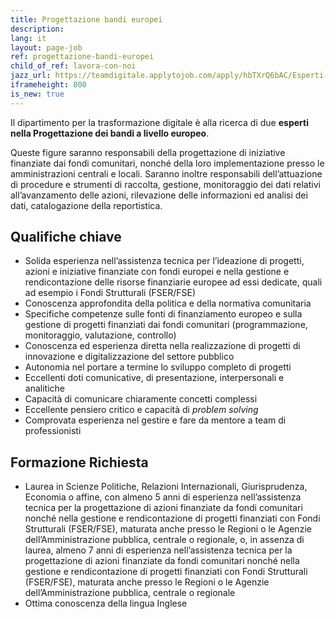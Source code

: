 ```yaml
---
title: Progettazione bandi europei
description:
lang: it
layout: page-job
ref: progettazione-bandi-europei
child_of_ref: lavora-con-noi
jazz_url: https://teamdigitale.applytojob.com/apply/hbTXrQ6bAC/Esperti-In-Progettazione-Bandi-Europei.html
iframeheight: 800
is_new: true
---
```


Il dipartimento per la trasformazione digitale è alla ricerca di due
**esperti nella Progettazione dei bandi a livello europeo**.

Queste figure saranno responsabili della progettazione di iniziative
finanziate dai fondi comunitari, nonché della loro implementazione
presso le amministrazioni centrali e locali. Saranno inoltre
responsabili dell’attuazione di procedure e strumenti di raccolta,
gestione, monitoraggio dei dati relativi all’avanzamento delle azioni,
rilevazione delle informazioni ed analisi dei dati, catalogazione della
reportistica.

## Qualifiche chiave

-   Solida esperienza nell’assistenza tecnica per l’ideazione di
    progetti, azioni e iniziative finanziate con fondi europei e nella
    gestione e rendicontazione delle risorse finanziarie europee ad essi
    dedicate, quali ad esempio i Fondi Strutturali (FSER/FSE)
-   Conoscenza approfondita della politica e della normativa
    comunitaria
-   Specifiche competenze sulle fonti di finanziamento europeo e sulla
    gestione di progetti finanziati dai fondi comunitari
    (programmazione, monitoraggio, valutazione, controllo)
-   Conoscenza ed esperienza diretta nella realizzazione di progetti
    di innovazione e digitalizzazione del settore pubblico
-   Autonomia nel portare a termine lo sviluppo completo di progetti
-   Eccellenti doti comunicative, di presentazione, interpersonali e
    analitiche
-   Capacità di comunicare chiaramente concetti complessi
-   Eccellente pensiero critico e capacità di *problem solving*
-   Comprovata esperienza nel gestire e fare da mentore a team di
    professionisti

## Formazione Richiesta

-   Laurea in Scienze Politiche, Relazioni Internazionali,
    Giurisprudenza, Economia o affine, con almeno 5 anni di esperienza
    nell’assistenza tecnica per la progettazione di azioni finanziate da
    fondi comunitari nonché nella gestione e rendicontazione di progetti
    finanziati con Fondi Strutturali (FSER/FSE), maturata anche presso
    le Regioni o le Agenzie dell’Amministrazione pubblica, centrale o
    regionale, o, in assenza di laurea, almeno 7 anni di esperienza
    nell’assistenza tecnica per la progettazione di azioni finanziate da
    fondi comunitari nonché nella gestione e rendicontazione di progetti
    finanziati con Fondi Strutturali (FSER/FSE), maturata anche presso
    le Regioni o le Agenzie dell’Amministrazione pubblica, centrale o
    regionale
-   Ottima conoscenza della lingua Inglese

